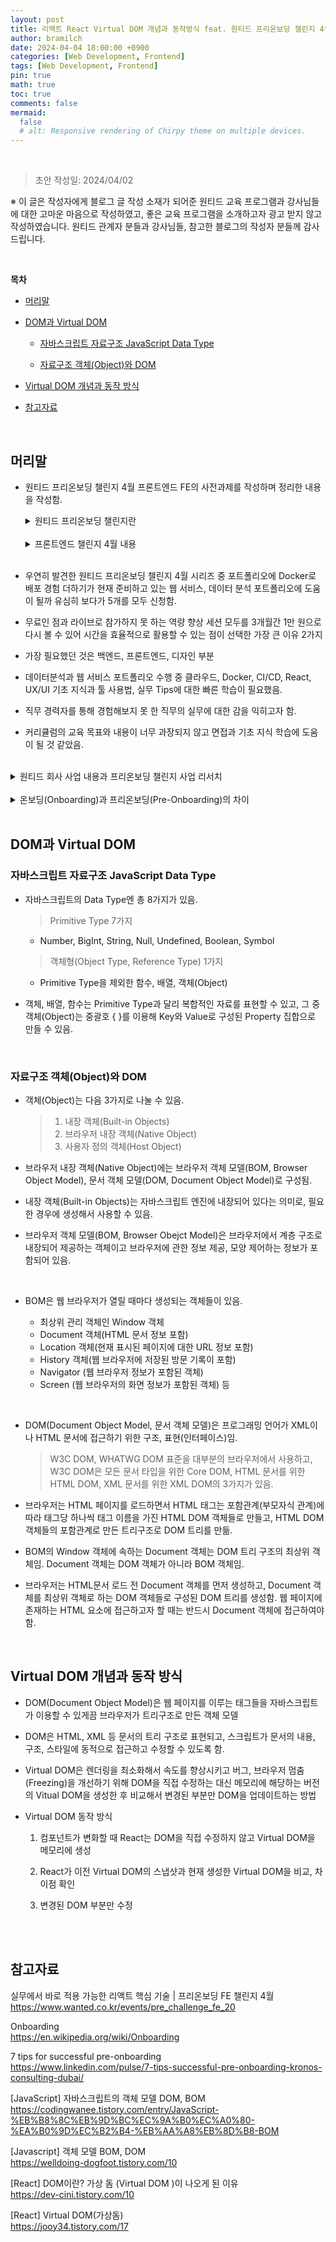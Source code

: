 ```yaml
---
layout: post
title: 리액트 React Virtual DOM 개념과 동작방식 feat. 원티드 프리온보딩 챌린지 4월
author: bramilch
date: 2024-04-04 18:00:00 +0900
categories: [Web Development, Frontend]
tags: [Web Development, Frontend]
pin: true
math: true
toc: true
comments: false
mermaid:
  false
  # alt: Responsive rendering of Chirpy theme on multiple devices.
---
```


<br/>

> 초안 작성일: 2024/04/02

※ 이 글은 작성자에게 블로그 글 작성 소재가 되어준 원티드 교육 프로그램과 강사님들에 대한 고마운 마음으로 작성하였고, 좋은 교육 프로그램을 소개하고자 광고 받지 않고 작성하였습니다. 원티드 관계자 분들과 강사님들, 참고한 블로그의 작성자 분들께 감사드립니다.

<br/>

**목차**

- [머리말](##머리말)
- [DOM과 Virtual DOM](##머리말)

  - [자바스크립트 자료구조 JavaScript Data Type](###자바스크립트-자료구조-JavaScript-Data-Type)

  - [자료구조 객체(Object)와 DOM](<###자료구조-객체(Object)와-DOM>)

- [Virtual DOM 개념과 동작 방식](##Virtual-DOM-개념과-동작-방식)

- [참고자료](##참고자료)

<br/>

## 머리말

- 원티드 프리온보딩 챌린지 4월 프론트엔드 FE의 사전과제를 작성하며 정리한 내용을 작성함.

  <details><summary> 원티드 프리온보딩 챌린지란 </summary><div markdown="1">
    
    - 총 5가지 프로그램이 진행됨.

        1. 포트폴리오에 Docker로 배포 경험 더하기
        2. 실무에서 바로 적용 가능한 리액트 핵심 기술
        3. UX/UI 실무 프로세스부터 팁&노하우까지
        4. 핵심 성과중심의 PO 포트폴리오 만들기
        5. 취업 특강 with SQL, Tableau

  - 매월 모집기간 동안 참가자를 모집함.

  - 프로그램 목적은 '면접에서 어필 가능한 핵심 기술/주제만 집중 학습'

  - 내가 추측한 프로그램 주요 기획 의도는 원티드 교육사업 내에서 주 이용자인 구직자와 커리어 관련 교육 프리랜서 유입과 풀 형성, 기업의 원티드 프리랜서 매칭/프로젝트 아웃소싱 플랫폼으로의 유입 연계, 데이터 확보와 포트폴리오인 것 같음.

  - 사전미션은 필수로 수행해야 하는 것은 아님. 강사님에 따라 교육 내용과 관련되어 수행하는 경우, 간단한 설문인 경우도 있음.

  - '역량 향상 세션'은 온라인으로 실시간 3시간씩 주 2회로 2주간 진행

  - 라이브로 참여하지 못 하거나 추가 복습을 위해 총 4회차 영상을 3개월간 1만 원으로 다시 볼 수 있음.

  - 세션 2주 진행 후 '취업 챌린지'란 이름으로 주차 별 챌린저 지원 현황 공유, 단계 별 취업 레시피, 채용 큐레이션 페이지가 제공됨.

  - 이 외에, 챌린지를 수료하고 원티드를 통해 취업에 성공하면 최대 200만 원 합격 축하금 지급, 맞춤 도서 추천하고, 적극 구직자 5명 선정하여 길벗 IT 추천 도서 전자책 증정이 있음.

  </div>
  </details><br/>

  <details><summary> 프론트엔드 챌린지 4월 내용 </summary><div markdown="1"><br/>

  실무에서 바로 적용 가능한 리액트 핵심 기술 | 프리온보딩 FE 챌린지 4월
  <https://www.wanted.co.kr/events/pre_challenge_fe_20>

  아래의 내용은 위 링크의 내용을 그대로 참고하였습니다.

  - 교육 목표

    1. 프로젝트 초기, 기획안과 UI를 기반으로 체계적인 컴포넌트 분리와 파일 구조 작성 전략 학습
    2. 필수적이고 즉시 활용 가능한 리액트 개념을 빠르고 간단하게 학습
    3. 리액트스러운 효율적이고 표준적인 코드 작성법 학습
    4. 면접에서 리액트의 표준 코드 작성법과 프론트엔드 시각으로 기획안 및 UI/UX를 체계적으로 구조화하는 지식에 대해 답할 수 있도록 학습<br/>

    <details><summary> 커리큘럼 </summary><div markdown="1"><br/>
      
      - Week 1-1
        리액트의 핵심 원리를 소개합니다.
        - 웹 개발 기초 및 리액트 기초 이해
          - 웹 개발의 기본 요소인 HTML, CSS, JavaScript 학습
          - JSX 문법 소개
          - 리액트의 가상 DOM
          - State의 개념과 단방향 데이터 흐름
          - (아하모먼트) 비전공자(신입)이기에 내새울 수 있던 서류/면접 합격 전략

    - Week 1-2
      리액트에서 필수적으로 사용하는 Hooks과 SPA을 배웁니다.

      - Hooks과 SPA
        - useState를 이용한 상태 변경
        - useEffect를 활용한 컴포넌트 생명주기 관리
        - React Router를 활용한 페이지 네비게이션 구현
        - 페이지 간 데이터 전달 및 라우팅 파라미터 활용
        - (아하모먼트) 프론트엔드에게 개발 실력만큼 중요한건?

    - Week 2-1
      서버와의 데이터 통신을 통한 동적 화면 구현합니다.

      - RestFul API
        - RestFul API의 개념
        - CRUD
        - Aioxs를 이용하여 데이터 요청하기
        - 동적으로 데이터 변경하기
        - (아하모먼트) 신입과 사수의 입장에서 겪은 나의 고민

    - Week 2-2
    기능 구현 말고 또 신경써야할 A-Z - UI/UX과 협업 - 반응형 웹 디자인 및 레이아웃 최적화 - UI/UX의 중요성 - SEO를 고려하기 - 효과적인 커뮤니케이션 및 협업 - (아하모먼트) 이직과 성장을 고민하는 순간
    </div>
    </details>

  </div>
  </details><br/>

- 우연히 발견한 원티드 프리온보딩 챌린지 4월 시리즈 중 포트폴리오에 Docker로 배포 경험 더하기가 현재 준비하고 있는 웹 서비스, 데이터 분석 포트폴리오에 도움이 될까 유심히 보다가 5개를 모두 신청함.

- 무료인 점과 라이브로 참가하지 못 하는 역량 향상 세션 모두를 3개월간 1만 원으로 다시 볼 수 있어 시간을 효율적으로 활용할 수 있는 점이 선택한 가장 큰 이유 2가지

- 가장 필요했던 것은 백엔드, 프론트엔드, 디자인 부분

- 데이터분석과 웹 서비스 포트폴리오 수행 중 클라우드, Docker, CI/CD, React, UX/UI 기초 지식과 툴 사용법, 실무 Tips에 대한 빠른 학습이 필요했음.

- 직무 경력자를 통해 경험해보지 못 한 직무의 실무에 대한 감을 익히고자 함.

- 커리큘럼의 교육 목표와 내용이 너무 과장되지 않고 면접과 기초 지식 학습에 도움이 될 것 같았음.

<br/>

<details><summary> 원티드 회사 사업 내용과 프리온보딩 챌린지 사업 리서치 </summary>
<div markdown="1"><br/>

- 원티드는 B2C 구인/구직/이직 매칭 사업, B2B HR 솔루션 사업, 커리어/HR 연관 사업(교육/콘텐츠/이벤트/코칭/네트워킹)이 주이고, 기업 리뷰 플랫폼 사업과 프리랜서 매칭/아웃소싱 플랫폼 사업으로 확장하려는 것으로 보임.

  - 잡플래닛과 같은 크레딧잡을 2018년도에 인수하여 [원티드 인사이트](https://www.wanted.co.kr/events/pre_challenge_fe_20)를 운영하고 있음. ~~크레딧잡 시절에 꽤 이용했으나 난 잘 사용하지 않음.~~

- HR과 관련한 다양한 솔루션을 제공하고 있는데, 채용 솔루션('원티드 채용 솔루션'), HR 업무 솔루션(원티드 스페이스), 프리랜서 매칭 솔루션(원티드 긱스), 기업 리뷰 플랫폼인 원티드 인사이트와 연계하여 연봉, 인원, 매출, 전·현직자 리뷰 등을 관리할 수 있게 해주는 솔루션(원티드 인사이트)가 있음.

- 최근 구인/구직/커리어 교육 기업들의 수강생과 수료생, 교육 프로그램 관리를 위한 B2B/B2G 솔루션 원티드 취업지원시스템을 런칭한 것으로 보임. 현재는 주로 취준생을 타겟팅한 구직 직무 교육기업/기관들에게 큰 돈줄이 되고 있는 고용노동부의 '국민내일배움카드' 사업에서의 교육 수강생들의 구직 활동, 취업 성과까지 관리할 수 있게 하여 구직 직무 교육기업/기관들의 연계 위한 솔루션으로 보이나 현직, 이직러들을 타겟팅한 커리어/직무 교육기업 패스트캠퍼스와 같은 비즈니스 모델도 염두에 두는 것으로 보임.

</div>
</details><br/>

<details><summary> 온보딩(Onboarding)과 프리온보딩(Pre-Onboarding)의 차이 </summary>
<div markdown="1"><br/>
  
- 인사조직관리 분야에서 온보딩(Onboarding)은 조직사회화(Organizational Socialization)라고도 함.

- 온보딩(Onboarding)은 근무시작일부터 조직의 일원으로서 필요한 지식, 스킬, 행동 등의 교육 과정을 뜻함.

- 프리온보딩(Pre-Onboarding)은 입사 결정 이후 근무시작일 전까지 온보딩을 준비하는 기간을 말함. ~~검색 결과가 빈약한 것으로 보아 프리온보딩 프로세스 문화는 외국에서도 발달되어 있어보이지 않음.~~

</div>
</details><br/>

## DOM과 Virtual DOM

### 자바스크립트 자료구조 JavaScript Data Type

- 자바스크립트의 Data Type엔 총 8가지가 있음.

  > Primitive Type 7가지

  - Number, BigInt, String, Null, Undefined, Boolean, Symbol

  > 객체형(Object Type, Reference Type) 1가지

  - Primitive Type을 제외한 함수, 배열, 객체(Object)

- 객체, 배열, 함수는 Primitive Type과 달리 복합적인 자료를 표현할 수 있고, 그 중 객체(Object)는 중괄호 { }를 이용해 Key와 Value로 구성된 Property 집합으로 만들 수 있음.

<br/>

### 자료구조 객체(Object)와 DOM

- 객체(Object)는 다음 3가지로 나눌 수 있음.

  > 1. 내장 객체(Built-in Objects)
  > 2. 브라우저 내장 객체(Native Object)
  > 3. 사용자 정의 객체(Host Object)

- 브라우저 내장 객체(Native Object)에는 브라우저 객체 모델(BOM, Browser Object Model), 문서 객체 모델(DOM, Document Object Model)로 구성됨.

- 내장 객체(Built-in Objects)는 자바스크립트 엔진에 내장되어 있다는 의미로, 필요한 경우에 생성해서 사용할 수 있음.

- 브라우저 객체 모델(BOM, Browser Obejct Model)은 브라우저에서 계층 구조로 내장되어 제공하는 객체이고 브라우저에 관한 정보 제공, 모양 제어하는 정보가 포함되어 있음.

<br/>

- BOM은 웹 브라우저가 열릴 때마다 생성되는 객체들이 있음.

  - 최상위 관리 객체인 Window 객체
  - Document 객체(HTML 문서 정보 포함)
  - Location 객체(현재 표시된 페이지에 대한 URL 정보 포함)
  - History 객체(웹 브라우저에 저장된 방문 기록이 포함)
  - Navigator (웹 브라우저 정보가 포함된 객체)
  - Screen (웹 브라우저의 화면 정보가 포함된 객체) 등

<br/>

- DOM(Document Object Model, 문서 객체 모델)은 프로그래밍 언어가 XML이나 HTML 문서에 접근하기 위한 구조, 표현(인터페이스)임.

  > W3C DOM, WHATWG DOM 표준을 대부분의 브라우저에서 사용하고, W3C DOM은 모든 문서 타입을 위한 Core DOM, HTML 문서를 위한 HTML DOM, XML 문서를 위한 XML DOM의 3가지가 있음.

- 브라우저는 HTML 페이지를 로드하면서 HTML 태그는 포함관계(부모자식 관계)에 따라 태그당 하나씩 태그 이름을 가진 HTML DOM 객체들로 만들고, HTML DOM 객체들의 포함관계로 만든 트리구조로 DOM 트리를 만듦.

- BOM의 Window 객체에 속하는 Document 객체는 DOM 트리 구조의 최상위 객체임. Document 객체는 DOM 객체가 아니라 BOM 객체임.

- 브라우저는 HTML문서 로드 전 Document 객체를 먼저 생성하고, Document 객체를 최상위 객체로 하는 DOM 객체들로 구성된 DOM 트리를 생성함. 웹 페이지에 존재하는 HTML 요소에 접근하고자 할 때는 반드시 Document 객체에 접근하여야 함.

<br/>

## Virtual DOM 개념과 동작 방식

- DOM(Document Object Model)은 웹 페이지를 이루는 태그들을 자바스크립트가 이용할 수 있게끔 브라우저가 트리구조로 만든 객체 모델

- DOM은 HTML, XML 등 문서의 트리 구조로 표현되고, 스크립트가 문서의 내용, 구조, 스타일에 동적으로 접근하고 수정할 수 있도록 함.

- Virtual DOM은 렌더링을 최소화해서 속도를 향상시키고 버그, 브라우저 멈춤(Freezing)을 개선하기 위해 DOM을 직접 수정하는 대신 메모리에 해당하는 버전의 Vitual DOM을 생성한 후 비교해서 변경된 부분만 DOM을 업데이트하는 방법

- Virtual DOM 동작 방식

  1. 컴포넌트가 변화할 때 React는 DOM을 직접 수정하지 않고 Virtual DOM을 메모리에 생성

  2. React가 이전 Virtual DOM의 스냅샷과 현재 생성한 Virtual DOM을 비교, 차이점 확인

  3. 변경된 DOM 부분만 수정

<br/>
<br/>

## 참고자료

실무에서 바로 적용 가능한 리액트 핵심 기술 | 프리온보딩 FE 챌린지 4월
<https://www.wanted.co.kr/events/pre_challenge_fe_20>

Onboarding  
<https://en.wikipedia.org/wiki/Onboarding>

7 tips for successful pre-onboarding  
<https://www.linkedin.com/pulse/7-tips-successful-pre-onboarding-kronos-consulting-dubai/>

[JavaScript] 자바스크립트의 객체 모델 DOM, BOM  
<https://codingwanee.tistory.com/entry/JavaScript-%EB%B8%8C%EB%9D%BC%EC%9A%B0%EC%A0%80-%EA%B0%9D%EC%B2%B4-%EB%AA%A8%EB%8D%B8-BOM>

[Javascript] 객체 모델 BOM, DOM  
<https://welldoing-dogfoot.tistory.com/10>

[React] DOM이란? 가상 돔 (Virtual DOM )이 나오게 된 이유  
<https://dev-cini.tistory.com/10>

[React] Virtual DOM(가상돔)  
<https://jooy34.tistory.com/17>
